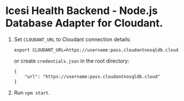 # Icesi Health Backend - Node.js Database Adapter for Cloudant.

1. Set `CLOUDANT_URL` to Cloudant connection details:

    ```
    export CLOUDANT_URL=https://username:pass.cloudantnosqldb.cloud
    ```
    or create `credentials.json` in the root directory:
    ```
    {
        "url": "https://username:pass.cloudantnosqldb.cloud"
    }
    ```

1. Run `npm start`.
